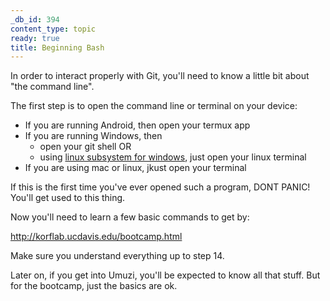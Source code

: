 ```yaml
---
_db_id: 394
content_type: topic
ready: true
title: Beginning Bash
---
```


In order to interact properly with Git, you'll need to know a little bit about "the command line".

The first step is to open the command line or terminal on your device:

- If you are running Android, then open your termux app
- If you are running Windows, then
  - open your git shell OR
  - using [linux subsystem for windows](https://itsfoss.com/install-bash-on-windows/), just open your linux terminal
- If you are using mac or linux, jkust open your terminal

If this is the first time you've ever opened such a program, DONT PANIC! You'll get used to this thing.

Now you'll need to learn a few basic commands to get by:

http://korflab.ucdavis.edu/bootcamp.html

Make sure you understand everything up to step 14.

Later on, if you get into Umuzi, you'll be expected to know all that stuff. But for the bootcamp, just the basics are ok.
